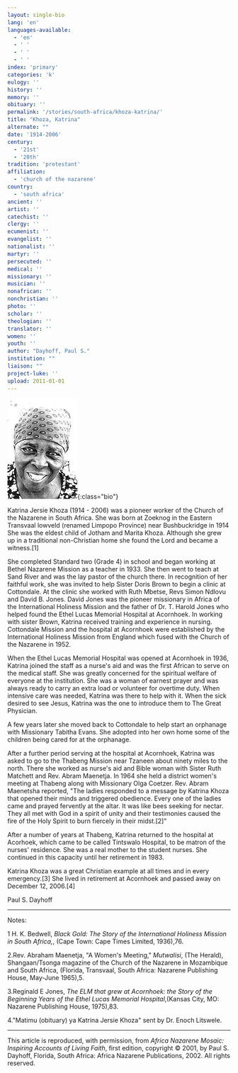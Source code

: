 ```yaml
---
layout: single-bio
lang: 'en'
languages-available:
  - 'en'
  - ' '
  - ' '
  - ' '
index: 'primary'
categories: 'k'
eulogy: ''
history: ''
memory: ''
obituary: ''
permalink: '/stories/south-africa/khoza-katrina/'
title: "Khoza, Katrina"
alternate: ""
date: '1914-2006'
century:
  - '21st'
  - '20th'
tradition: 'protestant'
affiliation:
  - 'church of the nazarene'
country:
  - 'south africa'
ancient: ''
artist: ''
catechist: ''
clergy: ''
ecumenist: ''
evangelist: ''
nationalist: ''
martyr: ''
persecuted: ''
medical: ''
missionary: ''
musician: ''
nonafrican: ''
nonchristian: ''
photo: ''
scholar: ''
theologian: ''
translator: ''
women: ''
youth: ''
author: "Dayhoff, Paul S."
institution: ""
liaison: ""
project-luke: ''
upload: 2011-01-01
---
```


![Katrina Khoza](/images/bio-pics/southafrica/khoza-katrina/khoza_katrina.jpg){:class="bio"}

Katrina Jersie Khoza (1914 - 2006) was a pioneer worker of the Church of the Nazarene in South Africa.  She was born at Zoeknog in the Eastern Transvaal lowveld (renamed Limpopo Province) near Bushbuckridge in 1914   She was the eldest child of Jotham and Marita Khoza. Although she grew up in a traditional non-Christian home she found the Lord and became a witness.[1]

She completed Standard two (Grade 4) in school and began working at Bethel Nazarene Mission as a teacher in 1933.  She then went to teach at Sand River and was the lay pastor of the church there. In recognition of her faithful work, she was invited to help Sister Doris Brown to begin a clinic at Cottondale.  At the clinic she worked with Ruth Mbetse, Revs Simon Ndlovu and David B. Jones.  David Jones was the pioneer missionary in Africa of the International Holiness Mission and the father of Dr. T. Harold Jones who helped found the Ethel Lucas Memorial Hospital at Acornhoek. In working with sister Brown, Katrina received training and experience in nursing.  Cottondale Mission and the hospital at Acornhoek were established by the International Holiness Mission from England which fused with the Church of the Nazarene in 1952.

When the Ethel Lucas Memorial Hospital was opened at Acornhoek in 1936, Katrina joined the staff as a nurse's aid and was the first African to serve on the medical staff. She was greatly concerned for the spiritual welfare of everyone at the institution.  She was a woman of earnest prayer and was always ready to carry an extra load or volunteer for overtime duty.  When intensive care was needed, Katrina was there to help with it.  When the sick desired to see Jesus, Katrina was the one to introduce them to The Great Physician.

A few years later she moved back to Cottondale to help start an orphanage with Missionary Tabitha Evans.  She adopted into her own home some of the children being cared for at the orphanage.

After a further period serving at the hospital at Acornhoek, Katrina was asked to go to the Thabeng Mission near Tzaneen about ninety miles to the north.  There she worked as nurse's aid and Bible woman with Sister Ruth Matchett and Rev. Abram Maenetja. In 1964 she held a district women's meeting at Thabeng along with Missionary Olga Coetzer.  Rev. Abram Maenetsha reported, "The ladies responded to a message by Katrina Khoza that opened their minds and triggered obedience.   Every one of the ladies came and prayed fervently at the altar.  It was like bees seeking for nectar.  They all met with God in a spirit of unity and their testimonies caused the fire of the Holy Spirit to burn fiercely in their midst.[2]"

After a number of years at Thabeng, Katrina returned to the hospital at Acorhoek, which came to be called Tintswalo Hospital, to be matron of the nurses' residence. She was a real mother to the student nurses. She continued in this capacity until her retirement in 1983.

Katrina Khoza was a great Christian example at all times and in every emergency.[3]   She lived in retirement at Acornhoek and passed away on December 12, 2006.[4]

Paul S. Dayhoff

---

Notes:

1 H. K. Bedwell, *Black Gold: The Story of the International Holiness Mission in South Africa,*, (Cape Town: Cape Times Limited, 1936),76.

2.Rev. Abraham Maenetja, "A Women's Meeting," *Mutwalisi*, (The Herald), Shangaan/Tsonga magazine of the Church of the Nazarene in Mozambique and South Africa, (Florida, Transvaal, South Africa: Nazarene Publishing House, May-June 1965),5.

3.Reginald E Jones, *The ELM that grew at Acornhoek: the Story of the Beginning Years of the Ethel Lucas Memorial Hospital*,(Kansas City, MO: Nazarene Publishing House, 1975),83.

4."Matimu (obituary) ya Katrina Jersie Khoza" sent by Dr. Enoch Litswele.

---

This article is reproduced, with permission, from *Africa Nazarene Mosaic: Inspiring Accounts of Living Faith*, first edition, copyright &copy; 2001, by Paul S. Dayhoff, Florida, South Africa: Africa Nazarene Publications, 2002.  All rights reserved.